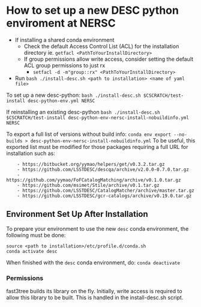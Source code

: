 # How to set up a new DESC python enviroment at NERSC

* If installing a shared conda environment
  * Check the default Access Control List (ACL) for the installation directory ie. `getfacl <PathToYourInstallDirectory>`
  * If group permissions allow write access, consider setting the default ACL group permissions to just rx
      * `setfacl -d -m"group::rx" <PathToYourInstallDirectory>`
* Run `bash ./install-desc.sh <path to installation> <name of yaml file>`

To set up a new desc-python:
`bash ./install-desc.sh $CSCRATCH/test-install desc-python-env.yml NERSC`

If reinstalling an existing desc-python
`bash ./install-desc.sh $CSCRATCH/test-install desc-python-env-nersc-install-nobuildinfo.yml NERSC`

To export a full list of versions without build info:
`conda env export --no-builds > desc-python-env-nersc-install-nobuildinfo.yml`
To be useful, this exported list must be modified for those packages requiring a full URL for installation such as:
```
    - https://bitbucket.org/yymao/helpers/get/v0.3.2.tar.gz
    - https://github.com/LSSTDESC/descqa/archive/v2.0.0-0.7.0.tar.gz
    - https://github.com/yymao/FoFCatalogMatching/archive/v0.1.0.tar.gz
    - https://github.com/msimet/Stile/archive/v0.1.tar.gz
    - https://github.com/LSSTDESC/CatalogMatcher/archive/master.tar.gz
    - https://github.com/LSSTDESC/gcr-catalogs/archive/v0.19.0.tar.gz
```

## Environment Set Up After Installation

To prepare your environment to use the new `desc` conda environment, the following must be done:

```
source <path to installation>/etc/profile.d/conda.sh
conda activate desc
```

When finished with the `desc` conda environment, do:  `conda deactivate`

### Permissions
fast3tree builds its library on the fly.  Initially, write access is required to allow this library to be built.  This is handled in the install-desc.sh script.
